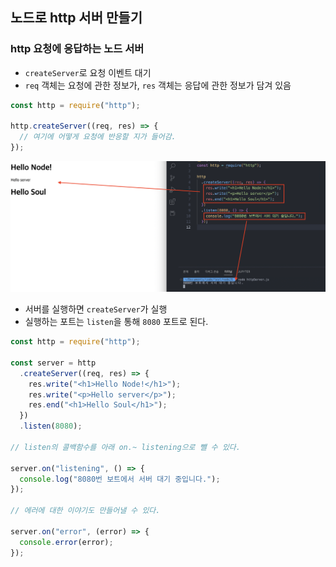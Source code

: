 ## 노드로 http 서버 만들기

### http 요청에 응답하는 노드 서버

- `createServer`로 요청 이벤트 대기
- `req` 객체는 요청에 관한 정보가, `res` 객체는 응답에 관한 정보가 담겨 있음

```jsx
const http = require("http");

http.createServer((req, res) => {
  // 여기에 어떻게 요청에 반응할 지가 들어감.
});
```

![노드서버예시](./http-module/1.png)

- 서버를 실행하면 `createServer`가 실행
- 실행하는 포트는 `listen`을 통해 `8080` 포트로 된다.

```jsx
const http = require("http");

const server = http
  .createServer((req, res) => {
    res.write("<h1>Hello Node!</h1>");
    res.write("<p>Hello server</p>");
    res.end("<h1>Hello Soul</h1>");
  })
  .listen(8080);

// listen의 콜백함수를 아래 on.~ listening으로 뺄 수 있다.

server.on("listening", () => {
  console.log("8080번 보트에서 서버 대기 중입니다.");
});

// 에러에 대한 이야기도 만들어낼 수 있다.

server.on("error", (error) => {
  console.error(error);
});
```
